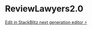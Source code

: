 # ReviewLawyers2.0

[Edit in StackBlitz next generation editor ⚡️](https://stackblitz.com/~/github.com/islamelgarhi/ReviewLawyers2.0)